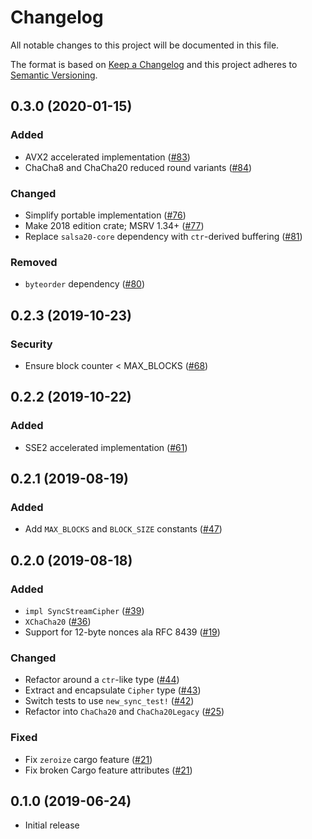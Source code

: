 # Changelog

All notable changes to this project will be documented in this file.

The format is based on [Keep a Changelog](https://keepachangelog.com/en/1.0.0/)
and this project adheres to [Semantic Versioning](https://semver.org/spec/v2.0.0.html).

## 0.3.0 (2020-01-15)
### Added
- AVX2 accelerated implementation ([#83])
- ChaCha8 and ChaCha20 reduced round variants ([#84])

### Changed
- Simplify portable implementation ([#76])
- Make 2018 edition crate; MSRV 1.34+ ([#77])
- Replace `salsa20-core` dependency with `ctr`-derived buffering ([#81])

### Removed
- `byteorder` dependency ([#80])

[#76]: https://github.com/RustCrypto/stream-ciphers/pull/76
[#77]: https://github.com/RustCrypto/stream-ciphers/pull/77
[#80]: https://github.com/RustCrypto/stream-ciphers/pull/80
[#81]: https://github.com/RustCrypto/stream-ciphers/pull/81
[#83]: https://github.com/RustCrypto/stream-ciphers/pull/83
[#84]: https://github.com/RustCrypto/stream-ciphers/pull/84

## 0.2.3 (2019-10-23)
### Security
- Ensure block counter < MAX_BLOCKS ([#68])

[#68]: https://github.com/RustCrypto/stream-ciphers/pull/68

## 0.2.2 (2019-10-22)
### Added
- SSE2 accelerated implementation ([#61])

[#61]: https://github.com/RustCrypto/stream-ciphers/pull/61

## 0.2.1 (2019-08-19)
### Added
- Add `MAX_BLOCKS` and `BLOCK_SIZE` constants ([#47])

[#47]: https://github.com/RustCrypto/stream-ciphers/pull/47

## 0.2.0 (2019-08-18)
### Added
- `impl SyncStreamCipher` ([#39])
- `XChaCha20` ([#36])
- Support for 12-byte nonces ala RFC 8439 ([#19])

### Changed
- Refactor around a `ctr`-like type ([#44])
- Extract and encapsulate `Cipher` type ([#43])
- Switch tests to use `new_sync_test!` ([#42])
- Refactor into `ChaCha20` and `ChaCha20Legacy` ([#25])

### Fixed
- Fix `zeroize` cargo feature ([#21])
- Fix broken Cargo feature attributes ([#21])

[#44]: https://github.com/RustCrypto/stream-ciphers/pull/44
[#43]: https://github.com/RustCrypto/stream-ciphers/pull/43
[#42]: https://github.com/RustCrypto/stream-ciphers/pull/42
[#39]: https://github.com/RustCrypto/stream-ciphers/pull/39
[#36]: https://github.com/RustCrypto/stream-ciphers/pull/36
[#25]: https://github.com/RustCrypto/stream-ciphers/pull/25
[#21]: https://github.com/RustCrypto/stream-ciphers/pull/21
[#19]: https://github.com/RustCrypto/stream-ciphers/pull/19

## 0.1.0 (2019-06-24)

- Initial release
